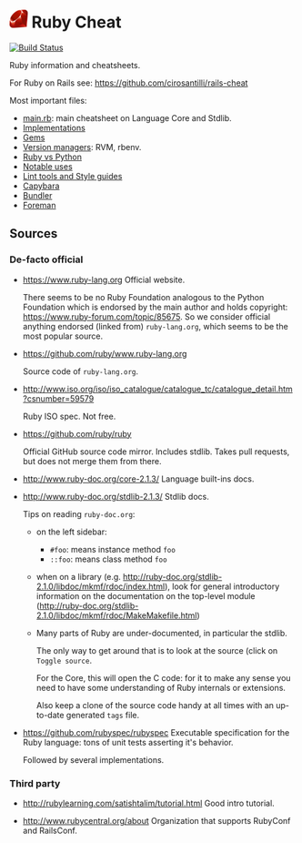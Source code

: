 # ![logo](logo.png) Ruby Cheat

[![Build Status](https://travis-ci.org/cirosantilli/ruby-cheat.svg?branch=master)](https://travis-ci.org/cirosantilli/ruby-cheat)

Ruby information and cheatsheets.

For Ruby on Rails see: <https://github.com/cirosantilli/rails-cheat>

Most important files:

- [main.rb](main.rb): main cheatsheet on Language Core and Stdlib.
- [Implementations](implementations.md)
- [Gems](gems.md)
- [Version managers](version-managers.md): RVM, rbenv.
- [Ruby vs Python](vs-python.md)
- [Notable uses](notable-uses.md)
- [Lint tools and Style guides](lint-tools.md)
- [Capybara](capybara/)
- [Bundler](bundler/)
- [Foreman](foreman.md)

## Sources

### De-facto official

-   <https://www.ruby-lang.org> Official website.

    There seems to be no Ruby Foundation analogous to the Python Foundation
    which is endorsed by the main author and holds copyright:
    <https://www.ruby-forum.com/topic/85675>.
    So we consider official anything endorsed (linked from) `ruby-lang.org`,
    which seems to be the most popular source.

-   <https://github.com/ruby/www.ruby-lang.org>

    Source code of `ruby-lang.org`.

-   <http://www.iso.org/iso/iso_catalogue/catalogue_tc/catalogue_detail.htm?csnumber=59579>

    Ruby ISO spec. Not free.

-   <https://github.com/ruby/ruby>

    Official GitHub source code mirror. Includes stdlib.
    Takes pull requests, but does not merge them from there.

-   <http://www.ruby-doc.org/core-2.1.3/> Language built-ins docs.

-   <http://www.ruby-doc.org/stdlib-2.1.3/> Stdlib docs.

    Tips on reading `ruby-doc.org`:

    -   on the left sidebar:

        - `#foo`: means instance method `foo`
        - `::foo`: means class method `foo`

    -   when on a library (e.g. <http://ruby-doc.org/stdlib-2.1.0/libdoc/mkmf/rdoc/index.html>),
        look for general introductory information on the documentation on the top-level module
        (<http://ruby-doc.org/stdlib-2.1.0/libdoc/mkmf/rdoc/MakeMakefile.html>)

    -   Many parts of Ruby are under-documented, in particular the stdlib.

        The only way to get around that is to look at the source (click on `Toggle source`.

        For the Core, this will open the C code: for it to make any sense you
        need to have some understanding of Ruby internals or extensions.

        Also keep a clone of the source code handy at all times with an up-to-date generated `tags` file.

-   <https://github.com/rubyspec/rubyspec>
    Executable specification for the Ruby language:
    tons of unit tests asserting it's behavior.

    Followed by several implementations.

### Third party

-   <http://rubylearning.com/satishtalim/tutorial.html> Good intro tutorial.

-   <http://www.rubycentral.org/about> Organization that supports RubyConf and RailsConf.
